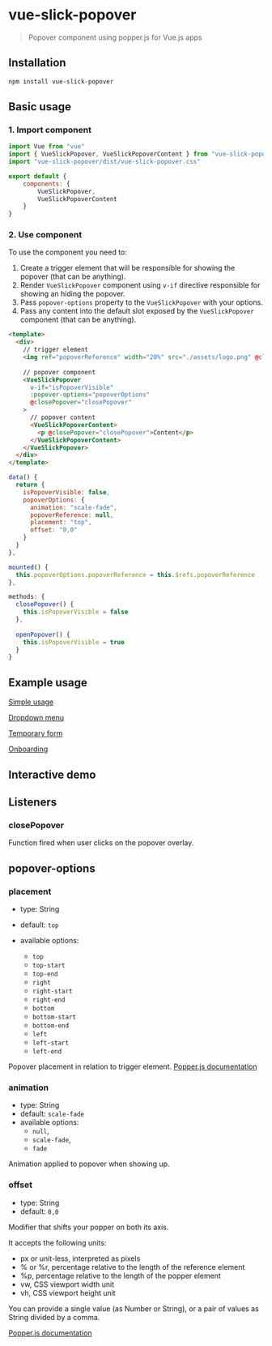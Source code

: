 # vue-slick-popover

> Popover component using popper.js for Vue.js apps

## Installation

```bash
npm install vue-slick-popover
````

## Basic usage

### 1. Import component
```js
import Vue from "vue"
import { VueSlickPopover, VueSlickPopoverContent } from "vue-slick-popover"
import "vue-slick-popover/dist/vue-slick-popover.css"

export default {
    components: {
        VueSlickPopover,
        VueSlickPopoverContent
    }
}
```

### 2. Use component
To use the component you need to:
1. Create a trigger element that will be responsible for showing the popover (that can be anything).
2. Render `VueSlickPopover` component using `v-if` directive responsible for showing an hiding the popover.
3. Pass `popover-options` property to the `VueSlickPopover` with your options.
4. Pass any content into the default slot exposed by the `VueSlickPopover` component (that can be anything).

```html
<template>
  <div>
    // trigger element
    <img ref="popoverReference" width="20%" src="./assets/logo.png" @click="openPopover">
    
    // popover component
    <VueSlickPopover
      v-if="isPopoverVisible"
      :popover-options="popoverOptions"
      @closePopover="closePopover"
    >
      // popover content
      <VueSlickPopoverContent>
        <p @closePopover="closePopover">Content</p>
      </VueSlickPopoverContent>
    </VueSlickPopover>
  </div>
</template>
```

```js
data() {
  return {
    isPopoverVisible: false,
    popoverOptions: {
      animation: "scale-fade",
      popoverReference: null,
      placement: "top",
      offset: "0,0"
    }
  }
},

mounted() {
  this.popoverOptions.popoverReference = this.$refs.popoverReference
},

methods: {
  closePopover() {
    this.isPopoverVisible = false
  },
    
  openPopover() {
    this.isPopoverVisible = true
  }
}
```

## Example usage

[Simple usage](https://codesandbox.io/s/vue-slick-popover-demo-l94h5)

[Dropdown menu](https://codesandbox.io/s/vue-slick-popover-demo-dropdown-menu-ft9ft
)

[Temporary form](https://codesandbox.io/s/vue-slick-popover-temporary-form-3q1be
)

[Onboarding](https://codesandbox.io/s/vue-slick-popover-demo-onboarding-6or57
)

## Interactive demo

<DemoVueSlickPopover />

## Listeners

### closePopover

Function fired when user clicks on the popover overlay.

## popover-options

### placement

- type: String
- default: `top`

- available options:
  - `top`
  - `top-start`
  - `top-end`
  - `right`
  - `right-start`
  - `right-end`
  - `bottom`
  - `bottom-start`
  - `bottom-end`
  - `left`
  - `left-start`
  - `left-end`

Popover placement in relation to trigger element.
[Popper.js documentation](https://popper.js.org/popper-documentation.html#Popper.placements)


### animation

- type: String
- default: `scale-fade`
- available options: 
    - `null`,
    - `scale-fade`,
    - `fade`

Animation applied to popover when showing up.

### offset

- type: String
- default: `0,0`

Modifier that shifts your popper on both its axis.

It accepts the following units:
- px or unit-less, interpreted as pixels
- % or %r, percentage relative to the length of the reference element
- %p, percentage relative to the length of the popper element
- vw, CSS viewport width unit
- vh, CSS viewport height unit

You can provide a single value (as Number or String), or a pair of values as String divided by a comma.

[Popper.js documentation](https://popper.js.org/popper-documentation.html#modifiers..offset)
